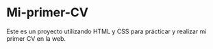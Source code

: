 # Mi-primer-CV
Este es un proyecto utilizando HTML y CSS para prácticar y realizar mi primer CV en la web. 
